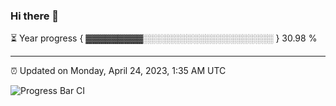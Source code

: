 ### Hi there 👋

⏳ Year progress { ▓▓▓▓▓▓▓▓▓░░░░░░░░░░░░░░░░░░░░░ } 30.98 %

---

⏰ Updated on Monday, April 24, 2023, 1:35 AM UTC

![Progress Bar CI](https://github.com/arthurbuhl/arthurbuhl/workflows/Progress%20Bar%20CI/badge.svg)
